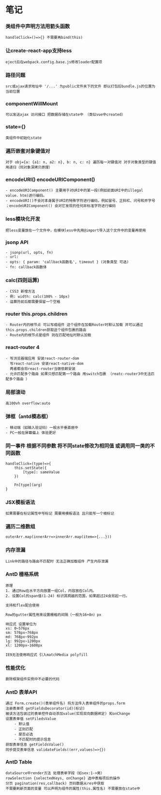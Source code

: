 # 笔记

### 类组件中声明方法用箭头函数 
	handleClick=()=>{} 不需要再bind(this) 

### 让create-react-app支持less
	eject后在webpack.config.base.js修改loader配置项

### 路径问题
	src或ajax请求地址中 '/...' 为public文件夹下的文件 即以打包后bundle.js的位置为当前位置

### componentWillMount 
	可以发送ajax 访问接口 把数据存储在state中 （类似vue中created）

### state={} 
	类组件中初始化state

### 遍历嵌套对象键值对
	对于 obj={a: {a1: n, a2: n}, b: n, c: n} 遍历每一对键值对 对于对象类型的键值用递归（同对象深拷贝原理）

### encodeURI() encodeURIComponent()
	- encodeURIComponent() 主要用于对URI中的某一段(例如前面URI中的illegal value．htm)进行编码。
	- encodeURI()不会对本身属于URI的特殊字符进行编码，例如冒号、正斜杠、问号和井字号
	；encodeURIComponent() 会对它发现的任何非标准字符进行编码

### less模块化开发 
	把less变量放在一个文件中，在模块less中先用@import导入这个文件中的变量再使用

### jsonp API
	- jsonp(url, opts, fn)
	- url:
	- opts: { param: 'callback函数名', timeout	} (对象类型 可选)
	- fn: callback函数体

### calc(四则运算)
	- CSS3 新增方法
	- 例: width: calc(100% - 10px)
	- 运算符前后都需要保留一个空格

### router this.props.children
	- Router内的根节点 可以写成组件 这个组件在加载Router时默认加载 并可以通过this.props.children获取这个组件包裹的路由
	- Route内的根节点是组件 则在匹配地址时默认加载

### react-router 4
	- 写浏览器端应用 安装react-router-dom
	  写react-native 安装react-native-dom
	  两者都会将react-router当做依赖安装
	- 允许匹配多个路由 如果只想匹配第一个路由 用switch包裹 （reatc-router3中无法匹配多个路由 ）

### 局部滚动
	高100vh overflow:auto

### 弹框（antd模态框）
	- 移动端（如输入验证码）一般水平垂直居中
	- PC一般在屏幕偏上 体验更好

### 同一事件 根据不同参数 将不同state修改为相同值 或调用同一类的不同函数
	handleClick=(type)=>{
		this.setState({
			[type]: sameValue
		})

		Fn[type](arg)
	}

### JSX模板语法
	如果需要在标记属性中写标记 需要用模板语法 且只能写一个根标记

### 遍历二维数组
	outerArr.map(innerArr=>innerArr.map(item=>{...}))

### 内存泄漏
	Link中的路径与路由不匹配时 无法正确加载组件 产生内存泄漏

### AntD 栅格系统
	原理
	1. 通过Row在水平方向放置一组Col，内容放在Col内。
	2. 设置Col的span值(1-24) 标识其跨越的范围，如果超过24会另起一行。

	支持和flex配合使用

	Row的gutter属性用来设置栅格的间隔（一般为16+8n）px

	响应式 设置单位为
	xs: 0~576px
	sm: 576px~768px
	md: 768px~992px
	lg: 992px~1200px
	xl: 1200px~1600px

	IE9无法使用响应式 引入matchMedia polyfill
	

### 性能优化
	删除框架组件实例中不必要的代码

### AntD 表单API
	通过 Form.create()(表单组件名) 将方法传入表单组件的props.form
	注册表单项 getFieldsDecorator(id)(标记) 
	被该方法包装过的表单控件自动添加value(实现双向数据绑定) 和onChange
	设置表单值 setFiledsValue
		- 默认值 
		- 正则匹配 
		- 是否必选 
		- 不匹配时的提示信息
	获取表单信息 getFieldsValue()
	同步提交表单信息 validateFields((err,values)=>{})

### AntD Table 
	dataSource中render方法 处理表单字段（如sex:1->男）
	rowSelection {selectedKeys, onChange} 选中表格项后的操作
	分页 pagination(res,callback) 页码数据从res中获取
	不需要刷新页面的变量 可以声明为组件的属性(this.属性名) 不需要放在state中